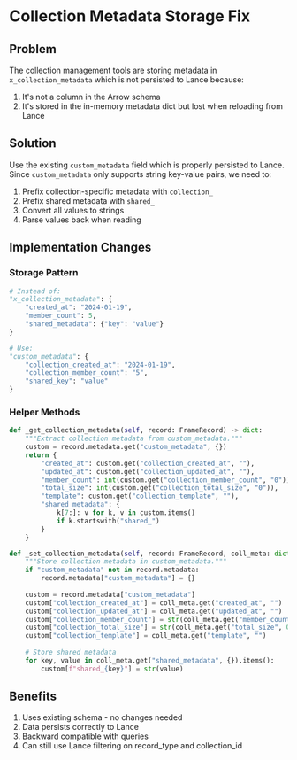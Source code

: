 # Collection Metadata Storage Fix

## Problem
The collection management tools are storing metadata in `x_collection_metadata` which is not persisted to Lance because:
1. It's not a column in the Arrow schema
2. It's stored in the in-memory metadata dict but lost when reloading from Lance

## Solution
Use the existing `custom_metadata` field which is properly persisted to Lance. Since `custom_metadata` only supports string key-value pairs, we need to:

1. Prefix collection-specific metadata with `collection_`
2. Prefix shared metadata with `shared_`
3. Convert all values to strings
4. Parse values back when reading

## Implementation Changes

### Storage Pattern
```python
# Instead of:
"x_collection_metadata": {
    "created_at": "2024-01-19",
    "member_count": 5,
    "shared_metadata": {"key": "value"}
}

# Use:
"custom_metadata": {
    "collection_created_at": "2024-01-19",
    "collection_member_count": "5",
    "shared_key": "value"
}
```

### Helper Methods
```python
def _get_collection_metadata(self, record: FrameRecord) -> dict:
    """Extract collection metadata from custom_metadata."""
    custom = record.metadata.get("custom_metadata", {})
    return {
        "created_at": custom.get("collection_created_at", ""),
        "updated_at": custom.get("collection_updated_at", ""),
        "member_count": int(custom.get("collection_member_count", "0")),
        "total_size": int(custom.get("collection_total_size", "0")),
        "template": custom.get("collection_template", ""),
        "shared_metadata": {
            k[7:]: v for k, v in custom.items() 
            if k.startswith("shared_")
        }
    }

def _set_collection_metadata(self, record: FrameRecord, coll_meta: dict):
    """Store collection metadata in custom_metadata."""
    if "custom_metadata" not in record.metadata:
        record.metadata["custom_metadata"] = {}
    
    custom = record.metadata["custom_metadata"]
    custom["collection_created_at"] = coll_meta.get("created_at", "")
    custom["collection_updated_at"] = coll_meta.get("updated_at", "")
    custom["collection_member_count"] = str(coll_meta.get("member_count", 0))
    custom["collection_total_size"] = str(coll_meta.get("total_size", 0))
    custom["collection_template"] = coll_meta.get("template", "")
    
    # Store shared metadata
    for key, value in coll_meta.get("shared_metadata", {}).items():
        custom[f"shared_{key}"] = str(value)
```

## Benefits
1. Uses existing schema - no changes needed
2. Data persists correctly to Lance
3. Backward compatible with queries
4. Can still use Lance filtering on record_type and collection_id